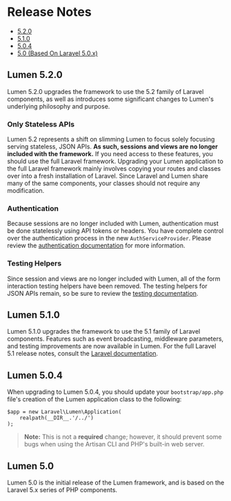# Release Notes

- [5.2.0](#5.2.0)
- [5.1.0](#5.1.0)
- [5.0.4](#5.0.4)
- [5.0 (Based On Laravel 5.0.x)](#5.0)

<a name="5.2.0"></a>
## Lumen 5.2.0

Lumen 5.2.0 upgrades the framework to use the 5.2 family of Laravel components, as well as introduces some significant changes to Lumen's underlying philosophy and purpose.

### Only Stateless APIs

Lumen 5.2 represents a shift on slimming Lumen to focus solely focusing serving stateless, JSON APIs. **As such, sessions and views are no longer included with the framework.** If you need access to these features, you should use the full Laravel framework. Upgrading your Lumen application to the full Laravel framework mainly involves copying your routes and classes over into a fresh installation of Laravel. Since Laravel and Lumen share many of the same components, your classes should not require any modification.

### Authentication

Because sessions are no longer included with Lumen, authentication must be done statelessly using API tokens or headers. You have complete control over the authentication process in the new `AuthServiceProvider`. Please review the [authentication documentation](/docs/{{version}}/authentication) for more information.

### Testing Helpers

Since session and views are no longer included with Lumen, all of the form interaction testing helpers have been removed. The testing helpers for JSON APIs remain, so be sure to review the [testing documentation](/docs/{{version}}/testing).

<a name="5.1.0"></a>
## Lumen 5.1.0

Lumen 5.1.0 upgrades the framework to use the 5.1 family of Laravel components. Features such as event broadcasting, middleware parameters, and testing improvements are now available in Lumen. For the full Laravel 5.1 release notes, consult the [Laravel documentation](http://laravel.com/docs/releases).

<a name="5.0.4"></a>
## Lumen 5.0.4

When upgrading to Lumen 5.0.4, you should update your `bootstrap/app.php` file's creation of the Lumen application class to the following:

	$app = new Laravel\Lumen\Application(
		realpath(__DIR__.'/../')
	);

> **Note:** This is not a **required** change; however, it should prevent some bugs when using the Artisan CLI and PHP's built-in web server.

<a name="5.0"></a>
## Lumen 5.0

Lumen 5.0 is the initial release of the Lumen framework, and is based on the Laravel 5.x series of PHP components.
